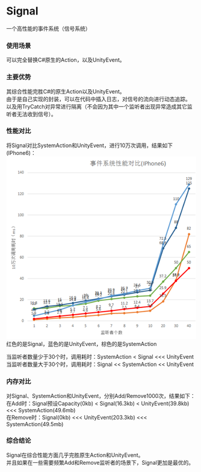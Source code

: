 # Signal
一个高性能的事件系统（信号系统）

### 使用场景
可以完全替换C#原生的Action，以及UnityEvent。  

### 主要优势
其综合性能完胜C#的原生Action以及UnityEvent。  
由于是自己实现的封装，可以在代码中插入日志，对信号的流向进行动态追踪。  
以及用TryCatch对异常进行隔离（不会因为其中一个监听者出现异常造成其它监听者无法收到信号）。  

### 性能对比
将Signal对比SystemAction和UnityEvent，进行10万次调用，结果如下(IPhone6)：  
![image](https://github.com/slicol/Signal/blob/master/images/performance.png)  
红色的是Signal，蓝色的是UnityEvent，棕色的是SystemAction

当监听者数量少于30个时，调用耗时：SystemAction < Signal <<< UnityEvent  
当监听者数量大于30个时，调用耗时：Signal << SystemAction << UnityEvent  

### 内存对比
对Signal、SystemAction和UnityEvent，分别Add/Remove1000次，结果如下：  
在Add时：Signal预设Capacity(0kb) < Signal(16.3kb) < UnityEvent(39.8kb) <<< SystemAction(49.6mb)  
在Remove时：Signal(0kb) <<< UnityEvent(203.3kb) <<< SystemAction(49.5mb)  

### 综合结论
Signal在综合性能方面几乎完胜原生Action和UnityEvent。  
并且如果在一些需要频繁Add和Remove监听者的场景下，Signal更加是最优的。
